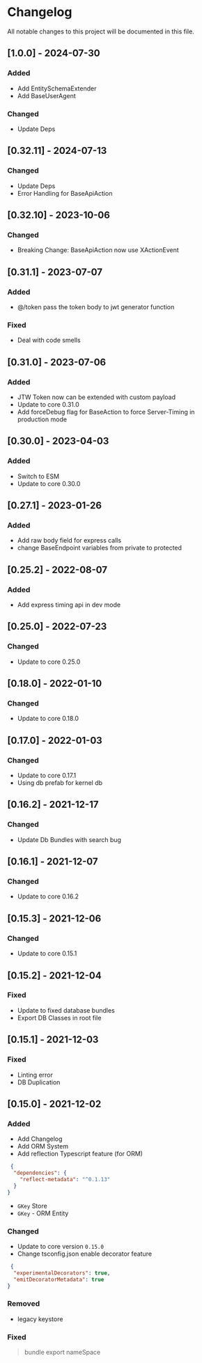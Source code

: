 # Changelog
All notable changes to this project will be documented in this file.

## [1.0.0] - 2024-07-30
### Added
- Add EntitySchemaExtender
- Add BaseUserAgent
### Changed
- Update Deps

## [0.32.11] - 2024-07-13
### Changed
- Update Deps
- Error Handling for BaseApiAction

## [0.32.10] - 2023-10-06
### Changed
- Breaking Change: BaseApiAction now use XActionEvent

## [0.31.1] - 2023-07-07
### Added
- @/token pass the token body to jwt generator function
### Fixed
- Deal with code smells 

## [0.31.0] - 2023-07-06
### Added
- JTW Token now can be extended with custom payload
- Update to core 0.31.0
- Add forceDebug flag for BaseAction to force Server-Timing in production mode

## [0.30.0] - 2023-04-03
### Added
- Switch to ESM
- Update to core 0.30.0

## [0.27.1] - 2023-01-26
### Added
- Add raw body field for express calls 
- change BaseEndpoint variables from private to protected

## [0.25.2] - 2022-08-07
### Added
- Add express timing api in dev mode

## [0.25.0] - 2022-07-23
### Changed
- Update to core 0.25.0


## [0.18.0] - 2022-01-10
### Changed
- Update to core 0.18.0 

## [0.17.0] - 2022-01-03
### Changed
- Update to core 0.17.1
- Using db prefab for kernel db 

## [0.16.2] - 2021-12-17

### Changed
- Update Db Bundles with search bug


## [0.16.1] - 2021-12-07

### Changed
- Update to core 0.16.2

## [0.15.3] - 2021-12-06
### Changed
- Update to core 0.15.1 

## [0.15.2] - 2021-12-04

### Fixed
- Update to fixed database bundles
- Export DB Classes in root file

## [0.15.1] - 2021-12-03

### Fixed
- Linting error
- DB Duplication

## [0.15.0] - 2021-12-02
### Added
- Add Changelog
- Add ORM System 
- Add reflection Typescript feature (for ORM)
````json
 {
  "dependencies": {
    "reflect-metadata": "^0.1.13"
  }
}
````
- `GKey` Store 
- `GKey` - ORM Entity
### Changed
- Update to core version `0.15.0`
- Change tsconfig.json enable decorator feature 
````json
 {
  "experimentalDecorators": true,
  "emitDecoratorMetadata": true
}
````


### Removed
- legacy keystore  

### Fixed
> bundle export nameSpace 


